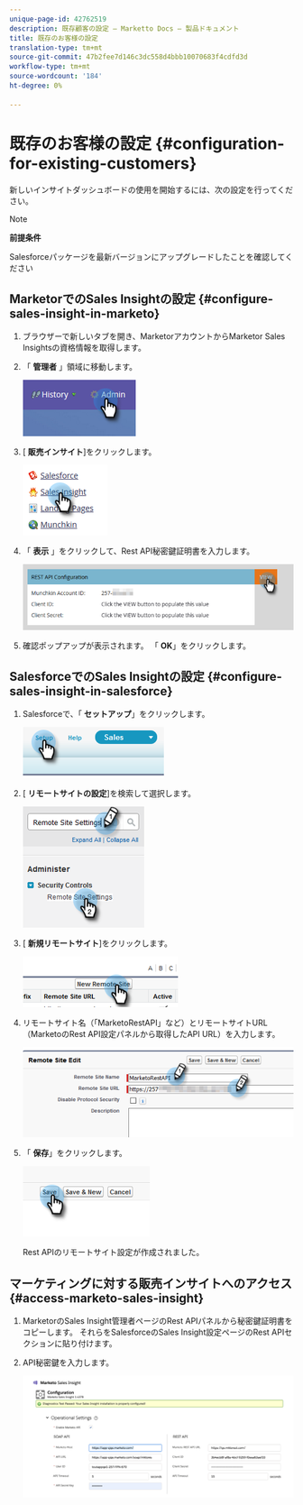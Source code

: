 ```yaml
---
unique-page-id: 42762519
description: 既存顧客の設定 — Marketto Docs — 製品ドキュメント
title: 既存のお客様の設定
translation-type: tm+mt
source-git-commit: 47b2fee7d146c3dc558d4bbb10070683f4cdfd3d
workflow-type: tm+mt
source-wordcount: '184'
ht-degree: 0%

---
```



# 既存のお客様の設定 {#configuration-for-existing-customers}

新しいインサイトダッシュボードの使用を開始するには、次の設定を行ってください。

>[!NOTE]
>
>**前提条件**
>
>Salesforceパッケージを最新バージョンにアップグレードしたことを確認してください

## MarketorでのSales Insightの設定 {#configure-sales-insight-in-marketo}

1. ブラウザーで新しいタブを開き、MarketorアカウントからMarketor Sales Insightsの資格情報を取得します。
1. 「 **管理者** 」領域に移動します。

   ![](assets/configure-1.png)

1. [ **販売インサイト**]をクリックします。

   ![](assets/configure-2.png)

1. 「 **表示** 」をクリックして、Rest API秘密鍵証明書を入力します。

   ![](assets/configure-3.png)

1. 確認ポップアップが表示されます。 「 **OK**」をクリックします。

## SalesforceでのSales Insightの設定 {#configure-sales-insight-in-salesforce}

1. Salesforceで、「 **セットアップ**」をクリックします。

   ![](assets/sfdc-1.png)

1. [ **リモートサイトの設定**]を検索して選択します。

   ![](assets/sfdc-2.png)

1. [ **新規リモートサイト**]をクリックします。

   ![](assets/sfdc-3.png)

1. リモートサイト名（「MarketoRestAPI」など）とリモートサイトURL（MarketoのRest API設定パネルから取得したAPI URL）を入力します。

   ![](assets/sfdc-4.png)

1. 「 **保存**」をクリックします。

   ![](assets/sfdc-5.png)

   Rest APIのリモートサイト設定が作成されました。

## マーケティングに対する販売インサイトへのアクセス {#access-marketo-sales-insight}

1. MarketorのSales Insight管理者ページのRest APIパネルから秘密鍵証明書をコピーします。 それらをSalesforceのSales Insight設定ページのRest APIセクションに貼り付けます。
1. API秘密鍵を入力します。

   ![](assets/config.png)

